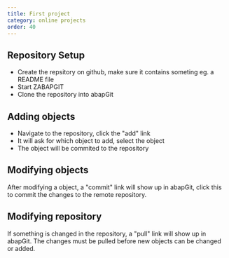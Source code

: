```yaml
---
title: First project
category: online projects
order: 40
---
```


## Repository Setup ##
* Create the repsitory on github, make sure it contains someting eg. a README file
* Start ZABAPGIT
* Clone the repository into abapGit

## Adding objects ##
* Navigate to the repository, click the "add" link
* It will ask for which object to add, select the object
* The object will be commited to the repository

## Modifying objects ##
After modifying a object, a "commit" link will show up in abapGit, click this to commit the changes to the remote repository.

## Modifying repository ##
If something is changed in the repository, a "pull" link will show up in abapGit. The changes must be pulled before new objects can be changed or added.
